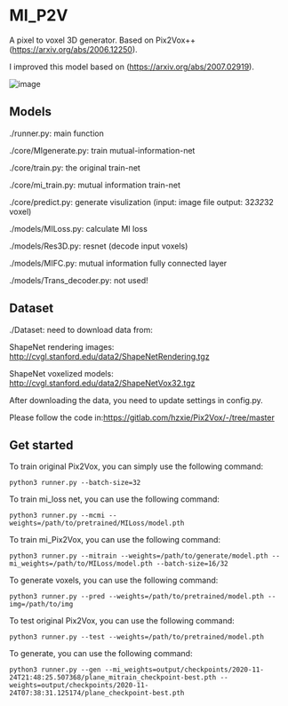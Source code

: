 # MI_P2V

A pixel to voxel 3D generator. Based on Pix2Vox++ (https://arxiv.org/abs/2006.12250).

I improved this model based on (https://arxiv.org/abs/2007.02919).

![image](https://user-images.githubusercontent.com/57878927/109457904-bda01480-7a96-11eb-8b33-61d6195157d8.png)

## Models

./runner.py: main function

./core/MIgenerate.py: train mutual-information-net

./core/train.py: the original train-net

./core/mi_train.py: mutual information train-net

./core/predict.py: generate visulization (input: image file  output: 32*32*32 voxel)


./models/MILoss.py: calculate MI loss

./models/Res3D.py: resnet (decode input voxels)

./models/MIFC.py: mutual information fully connected layer

./models/Trans_decoder.py: not used!

## Dataset

./Dataset: need to download data from:

ShapeNet rendering images: http://cvgl.stanford.edu/data2/ShapeNetRendering.tgz

ShapeNet voxelized models: http://cvgl.stanford.edu/data2/ShapeNetVox32.tgz

After downloading the data, you need to update settings in config.py. 

Please follow the code in:https://gitlab.com/hzxie/Pix2Vox/-/tree/master

## Get started

To train original Pix2Vox, you can simply use the following command:
```
python3 runner.py --batch-size=32
```
To train mi_loss net, you can use the following command:
```
python3 runner.py --mcmi --weights=/path/to/pretrained/MILoss/model.pth
```
To train mi_Pix2Vox, you can use the following command:
```
python3 runner.py --mitrain --weights=/path/to/generate/model.pth --mi_weights=/path/to/MILoss/model.pth --batch-size=16/32
```
To generate voxels, you can use the following command:
```
python3 runner.py --pred --weights=/path/to/pretrained/model.pth --img=/path/to/img
```
To test original Pix2Vox, you can use the following command:
```
python3 runner.py --test --weights=/path/to/pretrained/model.pth
```
To generate, you can use the following command:
```
python3 runner.py --gen --mi_weights=output/checkpoints/2020-11-24T21:48:25.507368/plane_mitrain_checkpoint-best.pth --weights=output/checkpoints/2020-11-24T07:38:31.125174/plane_checkpoint-best.pth
```
